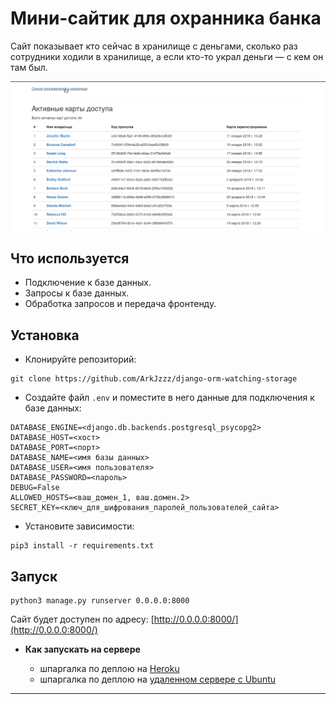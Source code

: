# Мини-сайтик для охранника банка

Сайт показывает кто сейчас в хранилище с деньгами, сколько раз сотрудники ходили в хранилище, а если кто-то украл деньги — с кем он там был. 

![](security-site.gif)


## Что используется

- Подключение к базе данных.
- Запросы к базе данных.
- Обработка запросов и передача фронтенду.


## Установка

- Клонируйте репозиторий:
```
git clone https://github.com/ArkJzzz/django-orm-watching-storage
```

- Создайте файл ```.env``` и поместите в него данные для подключения к базе данных:
```
DATABASE_ENGINE=<django.db.backends.postgresql_psycopg2>
DATABASE_HOST=<хост>
DATABASE_PORT=<порт>
DATABASE_NAME=<имя базы данных>
DATABASE_USER=<имя пользователя>
DATABASE_PASSWORD=<пароль>
DEBUG=False
ALLOWED_HOSTS=<ваш_домен_1, ваш.домен.2>
SECRET_KEY=<ключ_для_шифрования_паролей_пользователей_сайта>
```

- Установите зависимости:
```
pip3 install -r requirements.txt
```

## Запуск

```
python3 manage.py runserver 0.0.0.0:8000
```

Cайт будет доступен по адресу: [http://0.0.0.0:8000/](http://0.0.0.0:8000/)


- **Как запускать на сервере**

    - шпаргалка по деплою на [Heroku](https://github.com/ArkJzzz/heroku_deploy)
    - шпаргалка по деплою на [удаленном сервере с Ubuntu](https://github.com/ArkJzzz/remote_server_deploy.git)

------

